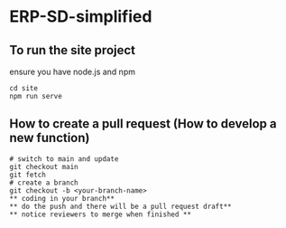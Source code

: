 # ERP-SD-simplified
## To run the site project
ensure you have node.js and npm
```
cd site
npm run serve
```

## How to create a pull request (How to develop a new function)
```
# switch to main and update
git checkout main
git fetch
# create a branch
git checkout -b <your-branch-name>
** coding in your branch**
** do the push and there will be a pull request draft**
** notice reviewers to merge when finished **
```